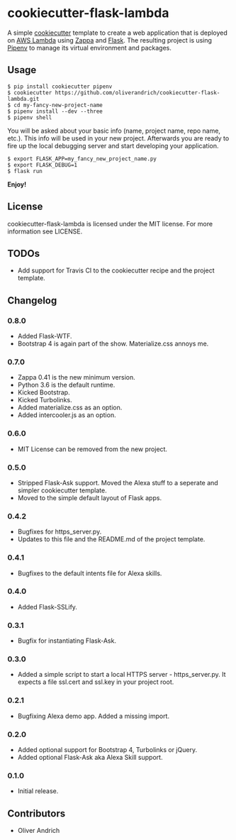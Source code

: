 # cookiecutter-flask-lambda

A simple [cookiecutter](https://cookiecutter.readthedocs.io/en/latest/)
template to create a web application that is deployed on
[AWS Lambda](https://aws.amazon.com/lambda/details/) using
[Zappa](https://www.zappa.io) and [Flask](http://flask.pocoo.org). The
resulting project is using [Pipenv](http://docs.pipenv.org/en/latest/) to
manage its virtual environment and packages.

## Usage

```
$ pip install cookiecutter pipenv
$ cookiecutter https://github.com/oliverandrich/cookiecutter-flask-lambda.git
$ cd my-fancy-new-project-name
$ pipenv install --dev --three
$ pipenv shell
```

You will be asked about your basic info (name, project name, repo name, etc.).
This info will be used in your new project. Afterwards you are ready to fire up
the local debugging server and start developing your application.

```
$ export FLASK_APP=my_fancy_new_project_name.py
$ export FLASK_DEBUG=1
$ flask run
```

**Enjoy!**

## License

cookiecutter-flask-lambda is licensed under the MIT license. For more
information see LICENSE.

## TODOs

 * Add support for Travis CI to the cookiecutter recipe and the project template.

## Changelog

### 0.8.0

 * Added Flask-WTF.
 * Bootstrap 4 is again part of the show. Materialize.css annoys me.

### 0.7.0

 * Zappa 0.41 is the new minimum version.
 * Python 3.6 is the default runtime.
 * Kicked Bootstrap.
 * Kicked Turbolinks.
 * Added materialize.css as an option.
 * Added intercooler.js as an option.

### 0.6.0

 * MIT License can be removed from the new project.

### 0.5.0

 * Stripped Flask-Ask support. Moved the Alexa stuff to a seperate and simpler cookiecutter template.
 * Moved to the simple default layout of Flask apps.

### 0.4.2

 * Bugfixes for https_server.py.
 * Updates to this file and the README.md of the project template.

### 0.4.1

 * Bugfixes to the default intents file for Alexa skills.

### 0.4.0

 * Added Flask-SSLify.

### 0.3.1

 * Bugfix for instantiating Flask-Ask.

### 0.3.0

 * Added a simple script to start a local HTTPS server - https_server.py. It
 expects a file ssl.cert and ssl.key in your project root.

### 0.2.1

 * Bugfixing Alexa demo app. Added a missing import.

### 0.2.0

 * Added optional support for Bootstrap 4, Turbolinks or jQuery.
 * Added optional Flask-Ask aka Alexa Skill support.

### 0.1.0

 * Initial release.

## Contributors

 * Oliver Andrich
